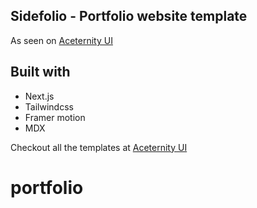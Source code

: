 ## Sidefolio - Portfolio website template

As seen on [Aceternity UI](https://ui.aceternity.com/templtes/sidefolio)

## Built with
- Next.js
- Tailwindcss
- Framer motion
- MDX

Checkout all the templates at [Aceternity UI](https://ui.aceternity.com/templates)
# portfolio
